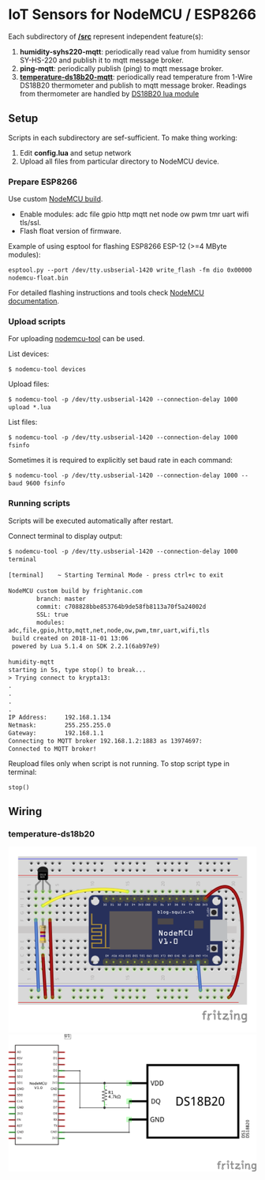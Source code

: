 # IoT Sensors for NodeMCU / ESP8266

Each subdirectory of **[/src](src)** represent independent feature(s):
1. **humidity-syhs220-mqtt**: periodically read value from humidity sensor SY-HS-220 and publish it to mqtt message broker.
2. **ping-mqtt**: periodically publish (ping) to mqtt message broker.
3. **[temperature-ds18b20-mqtt](#temperature-ds18b20)**: periodically read temperature from 1-Wire DS18B20 thermometer and publish to mqtt message broker. Readings from thermometer are handled by [DS18B20 lua module](https://github.com/nodemcu/nodemcu-firmware/tree/dev/lua_modules/ds18b20)

## Setup
Scripts in each subdirectory are sef-sufficient. To make thing working:
1. Edit **config.lua** and setup network
2. Upload all files from particular directory to NodeMCU device.

### Prepare ESP8266
Use custom [NodeMCU build](https://nodemcu-build.com).

* Enable modules: adc file gpio http mqtt net node ow pwm tmr uart wifi tls/ssl.
* Flash float version of firmware. 

Example of using esptool for flashing ESP8266 ESP-12 (>=4 MByte modules):
```
esptool.py --port /dev/tty.usbserial-1420 write_flash -fm dio 0x00000 nodemcu-float.bin 
```

For detailed flashing instructions and tools check [NodeMCU documentation](https://nodemcu.readthedocs.io/en/latest/en/flash).

### Upload scripts

For uploading [nodemcu-tool](https://github.com/AndiDittrich/NodeMCU-Tool) can be used.

List devices:
```
$ nodemcu-tool devices
```

Upload files:
```
$ nodemcu-tool -p /dev/tty.usbserial-1420 --connection-delay 1000 upload *.lua
```

List files:
```
$ nodemcu-tool -p /dev/tty.usbserial-1420 --connection-delay 1000 fsinfo
```

Sometimes it is required to explicitly set baud rate in each command:
```
$ nodemcu-tool -p /dev/tty.usbserial-1420 --connection-delay 1000 --baud 9600 fsinfo
```

### Running scripts

Scripts will be executed automatically after restart.

Connect terminal to display output:

```
$ nodemcu-tool -p /dev/tty.usbserial-1420 --connection-delay 1000 terminal

[terminal]    ~ Starting Terminal Mode - press ctrl+c to exit 

NodeMCU custom build by frightanic.com
        branch: master
        commit: c708828bbe853764b9de58fb8113a70f5a24002d
        SSL: true
        modules: adc,file,gpio,http,mqtt,net,node,ow,pwm,tmr,uart,wifi,tls
 build created on 2018-11-01 13:06
 powered by Lua 5.1.4 on SDK 2.2.1(6ab97e9)

humidity-mqtt
starting in 5s, type stop() to break...
> Trying connect to krypta13:
.
.
.
.
IP Address:     192.168.1.134
Netmask:        255.255.255.0
Gateway:        192.168.1.1
Connecting to MQTT broker 192.168.1.2:1883 as 13974697:
Connected to MQTT broker!
```

Reupload files only when script is not running.
To stop script type in terminal:
```
stop()
```

## Wiring

### temperature-ds18b20
![NodeMCU v1.0 DS18B20 Breadboard](doc/sch/nodemcuv1_ds18b20_bb.png)
![NodeMCU v1.0 DS18B20 Schema](doc/sch/nodemcuv1_ds18b20_schem.png)
